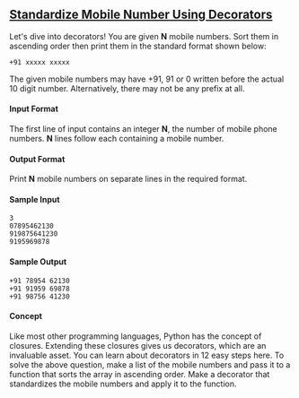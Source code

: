 ## **[Standardize Mobile Number Using Decorators](https://www.hackerrank.com/challenges/standardize-mobile-number-using-decorators)** 
Let's dive into decorators! You are given **N** mobile numbers. Sort them in ascending order then print them in the standard format shown below:

```
+91 xxxxx xxxxx
```

The given mobile numbers may have +91, 91 or 0 written before the actual 10 digit number. Alternatively, there may not be any prefix at all.

#### Input Format

The first line of input contains an integer **N**, the number of mobile phone numbers.
**N** lines follow each containing a mobile number.

#### Output Format

Print **N** mobile numbers on separate lines in the required format.

#### Sample Input

```
3
07895462130
919875641230
9195969878
```

#### Sample Output

```
+91 78954 62130
+91 91959 69878
+91 98756 41230
```

#### Concept

Like most other programming languages, Python has the concept of closures. Extending these closures gives us decorators, which are an invaluable asset. You can learn about decorators in 12 easy steps here.
To solve the above question, make a list of the mobile numbers and pass it to a function that sorts the array in ascending order. Make a decorator that standardizes the mobile numbers and apply it to the function.